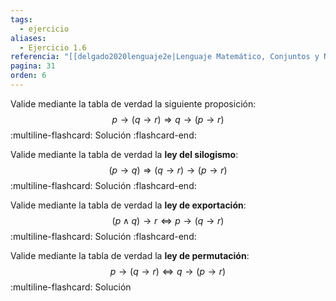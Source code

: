 ```yaml
---
tags:
  - ejercicio
aliases:
  - Ejercicio 1.6
referencia: "[[delgado2020lenguaje2e|Lenguaje Matemático, Conjuntos y Números (2a ed)]]"
pagina: 31
orden: 6
---
```

Valide mediante la tabla de verdad la siguiente proposición:
$$p \rightarrow (q \rightarrow r) \Longrightarrow q \rightarrow (p \rightarrow r)$$
:multiline-flashcard:
Solución
:flashcard-end:

Valide mediante la tabla de verdad la **ley del silogismo**:
$$(p \rightarrow q) \Longrightarrow (q  \rightarrow r) \rightarrow (p \rightarrow r)$$
:multiline-flashcard:
Solución
:flashcard-end:

Valide mediante la tabla de verdad la **ley de exportación**:
$$(p \land q) \rightarrow r \Longleftrightarrow p \rightarrow (q  \rightarrow r)$$
:multiline-flashcard:
Solución
:flashcard-end:

Valide mediante la tabla de verdad la **ley de permutación**:
$$ p \rightarrow (q  \rightarrow r) \Longleftrightarrow q \rightarrow (p  \rightarrow r)$$
:multiline-flashcard:
Solución

